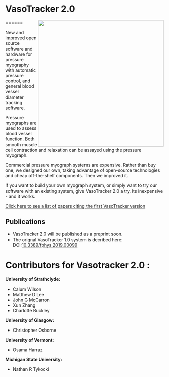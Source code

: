 # VasoTracker 2.0
======
<img src="https://github.com/VasoTracker/VasoTracker-2/blob/main/VasoTracker-2/temperature & pressure monitor/Images/Pressure-Temp Sensor.png" width="400" align="right">

New and improved open source software and hardware for pressure myography with automatic pressure control, and general blood vessel diameter tracking software.

Pressure myographs are used to assess blood vessel function. Both smooth muscle cell contraction and relaxation can be assayed using the pressure myograph.

Commercial pressure myograph systems are expensive. Rather than buy one, we designed our own, taking advantage of open-source technologies and cheap off-the-shelf components. Then we improved it.

If you want to build your own myograph system, or simply want to try our software with an existing system, give VasoTracker 2.0 a try. Its inexpensive - and it works.

[Click here to see a list of papers citing the first VasoTracker version](https://scholar.google.com/scholar?cites=12876987194916375307&as_sdt=2005&sciodt=0,5&hl=en)

## Publications

* VasoTracker 2.0 will be published as a preprint soon.
* The orignal VasoTracker 1.0 system is decribed here: DOI:[10.3389/fphys.2019.00099](https://www.frontiersin.org/articles/10.3389/fphys.2019.00099/full)

# Contributors for Vasotracker 2.0 :
**University of Strathclyde:**
* Calum Wilson
* Matthew D Lee
* John G McCarron
* Xun Zhang
* Charlotte Buckley

**University of Glasgow:**
* Christopher Osborne


**University of Vermont:**
* Osama Harraz

**Michigan State University:**
* Nathan R Tykocki
